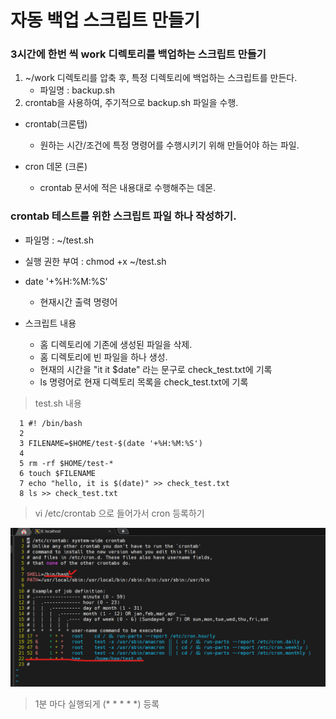 # 자동 백업 스크립트 만들기


### 3시간에 한번 씩 work 디렉토리를 백업하는 스크립트 만들기

1. ~/work 디렉토리를 압축 후, 특정 디렉토리에 백업하는 스크립트를 만든다.
    - 파일명 : backup.sh
2. crontab을 사용하여, 주기적으로 backup.sh 파일을 수행.

* crontab(크론탭)
    - 원하는 시간/조건에 특정 명령어를 수행시키기 위해 만들어야 하는 파일.

* cron 데몬 (크론)
    - crontab 문서에 적은 내용대로 수행해주는 데몬.

### crontab 테스트를 위한 스크립트 파일 하나 작성하기.
* 파일명 : ~/test.sh
* 실행 권한 부여 : chmod +x ~/test.sh

* date '+%H:%M:%S'  
    - 현재시간 출력 명령어
  
* 스크립트 내용
    - 홈 디렉토리에 기존에 생성된 파일을 삭제.
    - 홈 디렉토리에 빈 파일을 하나 생성.
    - 현재의 시간을 "it it $date" 라는 문구로 check_test.txt에 기록
    - ls 명령어로 현재 디렉토리 목록을 check_test.txt에 기록

> test.sh 내용
```vi
  1 #! /bin/bash
  2
  3 FILENAME=$HOME/test-$(date '+%H:%M:%S')
  4
  5 rm -rf $HOME/test-* 
  6 touch $FILENAME
  7 echo "hello, it is $(date)" >> check_test.txt
  8 ls >> check_test.txt

```

> vi /etc/crontab 으로 들어가서 cron 등록하기

![crontab](../Image/linux/linux6.png)

> 1분 마다 실행되게 (* * * * *) 등록








































































